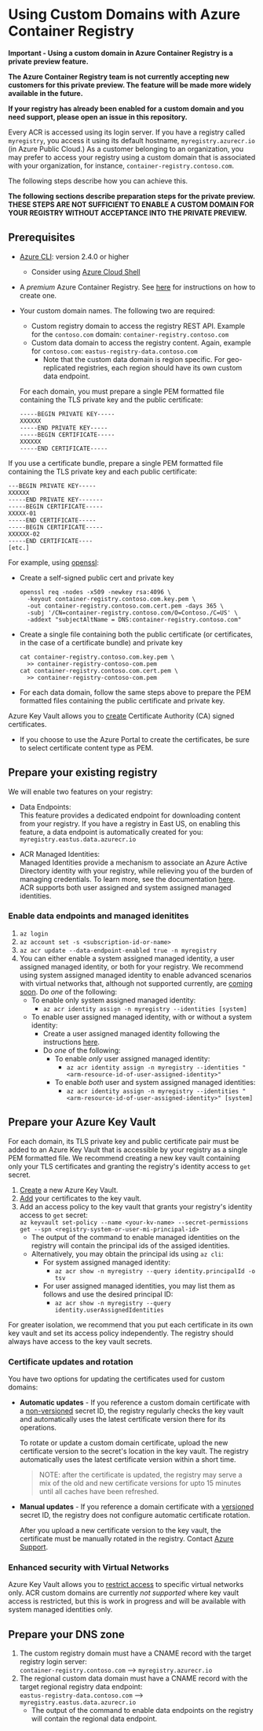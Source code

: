 # Using Custom Domains with Azure Container Registry

**Important - Using a custom domain in Azure Container Registry is a private preview feature.**

**The Azure Container Registry team is not currently accepting new customers for this private preview. The feature will be made more widely available in the future.**

**If your registry has already been enabled for a custom domain and you need support, please open an issue in this repository.**  

Every ACR is accessed using its login server. If you have a registry called `myregistry`, you access it using its default hostname, `myregistry.azurecr.io` (in Azure Public Cloud.) As a customer belonging to an organization, you may prefer to access your registry using a custom domain that is associated with your organization, for instance, `container-registry.contoso.com`.

The following steps describe how you can achieve this.

**The following sections describe preparation steps for the private preview. THESE STEPS ARE NOT SUFFICIENT TO ENABLE A CUSTOM DOMAIN FOR YOUR REGISTRY WITHOUT ACCEPTANCE INTO THE PRIVATE PREVIEW.**

## Prerequisites
- [Azure CLI](https://docs.microsoft.com/cli/azure/?view=azure-cli-latest): version 2.4.0 or higher
  - Consider using [Azure Cloud Shell](https://docs.microsoft.com/azure/cloud-shell/overview)
- A _premium_ Azure Container Registry. See [here](https://docs.microsoft.com/azure/container-registry/container-registry-get-started-azure-cli) for instructions on how to create one.
- Your custom domain names. The following two are required:
  - Custom registry domain to access the registry REST API. Example for the `contoso.com` domain: `container-registry.contoso.com` 
  - Custom data domain to access the registry content. Again, example for `contoso.com`: `eastus-registry-data.contoso.com`
    - Note that the custom data domain is region specific. For geo-replicated registries, each region should have its own custom data endpoint.

  For each domain, you must prepare a single PEM formatted file containing the TLS private key and the public certificate:
  
  ```
  -----BEGIN PRIVATE KEY-----  
  XXXXXX  
  -----END PRIVATE KEY-----  
  -----BEGIN CERTIFICATE-----  
  XXXXXX  
  -----END CERTIFICATE-----
  ```
  
If you use a certificate bundle, prepare a single PEM formatted file containing the TLS private key and each public certificate:

```
---BEGIN PRIVATE KEY-----
XXXXXX
-----END PRIVATE KEY-------
-----BEGIN CERTIFICATE-----
XXXXX-01
-----END CERTIFICATE-----
-----BEGIN CERTIFICATE-----
XXXXXX-02
-----END CERTIFICATE----
[etc.]
```

  For example, using [openssl](https://github.com/openssl/openssl):
  - Create a self-signed public cert and private key
    ```shell
    openssl req -nodes -x509 -newkey rsa:4096 \
      -keyout container-registry.contoso.com.key.pem \
      -out container-registry.contoso.com.cert.pem -days 365 \
      -subj '/CN=container-registry.contoso.com/O=Contoso./C=US' \ 
      -addext "subjectAltName = DNS:container-registry.contoso.com"
    ```
  - Create a single file containing both the public certificate (or certificates, in the case of a certificate bundle) and private key
    ```shell
    cat container-registry.contoso.com.key.pem \
      >> container-registry-contoso-com.pem
    cat container-registry.contoso.com.cert.pem \
      >> container-registry-contoso-com.pem
    ```
  - For each data domain, follow the same steps above to prepare the PEM formatted files containing the public certificate and private key.
  
  Azure Key Vault allows you to [create](https://docs.microsoft.com/azure/key-vault/certificate-scenarios) Certificate Authority (CA) signed certificates. 
  - If you choose to use the Azure Portal to create the certificates, be sure to select certificate content type as PEM.
 
## Prepare your existing registry
We will enable two features on your registry:
- Data Endpoints:\
  This feature provides a dedicated endpoint for downloading content from your registry. If you have a registry in East US, on enabling this feature, a data endpoint is automatically created for you: `myregistry.eastus.data.azurecr.io`
  
- ACR Managed Identities:\
  Managed Identities provide a mechanism to associate an Azure Active Directory identity with your registry, while relieving you of the burden of managing credentials. To learn more, see the documentation [here](https://docs.microsoft.com/azure/active-directory/managed-identities-azure-resources/overview).\
 ACR supports both user assigned and system assigned managed identities.

### Enable data endpoints and managed idenitites
1. `az login`
2. `az account set -s <subscription-id-or-name> `
3. `az acr update --data-endpoint-enabled true -n myregistry`
4. You can either enable a system assigned managed identity, a user assigned managed identity, or both for your registry. We recommend using system assigned managed identity to enable advanced scenarios with virtual networks that, although not supported currently, are [coming soon](#enhanced-security-with-virtual-networks). Do _one_ of the following:
   - To enable only system assigned managed identity: 
     - `az acr identity assign -n myregistry --identities [system]`
   - To enable user assigned managed identity, with or without a system identity: 
     - Create a user assigned managed identity following the instructions [here](https://docs.microsoft.com/azure/active-directory/managed-identities-azure-resources/how-to-manage-ua-identity-portal).
     - Do _one_ of the following:
       - To enable _only_ user assigned managed identity:
         - `az acr identity assign -n myregistry --identities "<arm-resource-id-of-user-assigned-identity>"`
       - To enable _both_ user and system assigned managed identities:
         - `az acr identity assign -n myregistry --identities "<arm-resource-id-of-user-assigned-identity>" [system]`

## Prepare your Azure Key Vault
For each domain, its TLS private key and public certificate pair must be added to an Azure Key Vault that is accessible by your registry as a single PEM formatted file. We recommend creating a new key vault containing only your TLS certificates and granting the registry's identity access to `get` secret.
1. [Create](https://docs.microsoft.com/azure/key-vault/) a new Azure Key Vault.
2. [Add](https://docs.microsoft.com/azure/key-vault/certificate-scenarios) your certificates to the key vault.
3. Add an access policy to the key vault that grants your registry's identity access to `get` secret:\
   `az keyvault set-policy --name <your-kv-name> --secret-permissions get --spn <registry-system-or-user-mi-principal-id>`
   - The output of the command to enable managed identities on the registry will contain the principal ids of the assiged identities.
   - Alternatively, you may obtain the principal ids using `az cli`:
     - For system assigned managed identity:
       - `az acr show -n myregistry --query identity.principalId -o tsv`
     - For user assigned managed identities, you may list them as follows and use the desired principal ID:
       - `az acr show -n myregistry --query identity.userAssignedIdentities`

For greater isolation, we recommend that you put each certificate in its own key vault and set its access policy independently. The registry should always have access to the key vault secrets.

### Certificate updates and rotation

You have two options for updating the certificates used for custom domains:

* **Automatic updates** - If you reference a custom domain certificate with a [non-versioned](https://docs.microsoft.com/azure/key-vault/general/about-keys-secrets-certificates#objects-identifiers-and-versioning) secret ID, the registry regularly checks the key vault and automatically uses the latest certificate version there for its operations.

  To rotate or update a custom domain certificate, upload the new certificate version to the secret's location in the key vault. The registry automatically uses the latest certificate version within a short time. 
  
  > NOTE: after the certificate is updated, the registry may serve a mix of the old and new certificate versions for upto 15 minutes until all caches have been refreshed.

* **Manual updates** - If you reference a domain certificate with a [versioned](https://docs.microsoft.com/azure/key-vault/general/about-keys-secrets-certificates#objects-identifiers-and-versioning) secret ID, the registry does not configure automatic certificate rotation.

  After you upload a new certificate version to the key vault, the certificate must be manually rotated in the registry. Contact [Azure Support](https://azure.microsoft.com/support/create-ticket/).

### Enhanced security with Virtual Networks
Azure Key Vault allows you to [restrict access](https://docs.microsoft.com/azure/key-vault/key-vault-overview-vnet-service-endpoints) to specific virtual networks only. ACR custom domains are currently _not supported_ where key vault access is restricted, but this is work in progress and will be available with system managed identities only.
   
## Prepare your DNS zone
1. The custom registry domain must have a CNAME record with the target registry login server:\
   `container-registry.contoso.com` --> `myregistry.azurecr.io`
2. The regional custom data domain must have a CNAME record with the target regional registry data endpoint:\
   `eastus-registry-data.contoso.com` --> `myregistry.eastus.data.azurecr.io`
   - The output of the command to enable data endpoints on the registry will contain the regional data endpoint.
   
